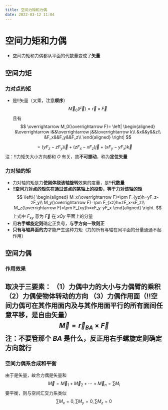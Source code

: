 ```yaml
---
title: 空间力矩和力偶
date: 2022-03-12 11:04
---
```

# 空间力矩和力偶
* 空间力矩和力偶都从平面的代数量变成了**矢量**
## 空间力矩
### 力对点的矩
* 是‼️矢量（叉乘，注意**顺序**）
$$
\overrightarrow M_0(\overrightarrow F)=\overrightarrow r\times \overrightarrow F
$$
且有
$$
\overrightarrow M_0(\overrightarrow F)=
\left|
\begin{aligned}
&\overrightarrow i&&\overrightarrow j&&\overrightarrow k\\
&x&&y&&z\\
&F_x&&F_y&&F_z\\
\end{aligned}
\right|
$$

$$
=(yF_z-zF_y)\overrightarrow i+(zF_x-xF_z)\overrightarrow j+(xF_y-yF_x)\overrightarrow k
$$
注：‼️力矩矢大小方向都和 $O$ 有关，故**不可挪动**，称为**定位矢量**
### 力对轴的矩
* 力对轴的矩是力**使刚体绕该轴旋转**效果的度量，是‼️**代数量**
* ‼️**空间力对点的矩矢在通过该点的某轴上的投影，等于力对该轴的矩**
$$
\left\{
\begin{aligned}
M_x(\overrightarrow F)=\pm F_{yz}h=yF_z-zF_y\\
M_y(\overrightarrow F)=\pm F_{xz}h=zF_x-xF_z\\
M_z(\overrightarrow F)=\pm F_{xy}h=xF_y-yF_x
\end{aligned}
\right.
$$
上式中 $F_{xy}$ 意为 $\overrightarrow F$ 在 $xOy$ 平面上的分量
* 用**右手螺旋定则**确定正负号，**与手方向一致则正**
* **只有与轴异面的力**才能产生这种力矩（力的所有与轴在同平面的分量通通不起作用）
## 空间力偶
### 作用效果
取决于三要素：
（1）力偶中力的大小与力偶臂的乘积
（2）力偶使物体转动的方向
（3）**力偶作用面**（‼️空间力偶可在**其作用面内及与其作用面平行的所有面**间任意平移，是**自由矢量**）
$$
\overrightarrow M=\overrightarrow r_{BA}\times \overrightarrow F
$$
注：不要管那个 $BA$ 是什么，反正用**右手螺旋定则**确定方向就行
---
### 空间力偶系合成和平衡
由于是矢量，故合力偶是矢量和
$$
\overrightarrow M=\overrightarrow M_1+\overrightarrow M_2+\cdots+\overrightarrow M_n=\sum M_i
$$
要平衡，则与空间汇交力系类似
$$
\sum M_x=0,\sum M_y=0,\sum M_z=0
$$
